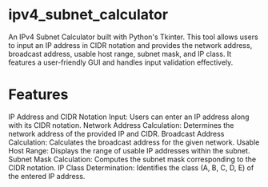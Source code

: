 # ipv4_subnet_calculator
An IPv4 Subnet Calculator built with Python's Tkinter. This tool allows users to input an IP address in CIDR notation and provides the network address, broadcast address, usable host range, subnet mask, and IP class. It features a user-friendly GUI and handles input validation effectively.

# Features
IP Address and CIDR Notation Input: Users can enter an IP address along with its CIDR notation.
Network Address Calculation: Determines the network address of the provided IP and CIDR.
Broadcast Address Calculation: Calculates the broadcast address for the given network.
Usable Host Range: Displays the range of usable IP addresses within the subnet.
Subnet Mask Calculation: Computes the subnet mask corresponding to the CIDR notation.
IP Class Determination: Identifies the class (A, B, C, D, E) of the entered IP address.

